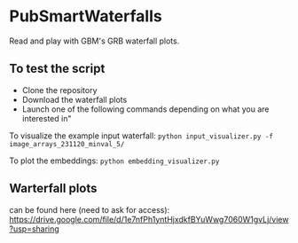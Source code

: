 # PubSmartWaterfalls
Read and play with GBM's GRB waterfall plots.

## To test the script
- Clone the repository
- Download the waterfall plots
- Launch one of the following commands depending on what you are interested in"


To visualize the example input waterfall:
    ```python input_visualizer.py -f image_arrays_231120_minval_5/```

To plot the embeddings:
    ```python embedding_visualizer.py```


  

## Warterfall plots
can be found here (need to ask for access): https://drive.google.com/file/d/1e7nfPh1yntHjxdkfBYuWwg7060W1gvLj/view?usp=sharing

